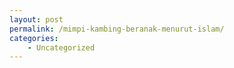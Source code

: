 ```yaml
---
layout: post
permalink: /mimpi-kambing-beranak-menurut-islam/
categories:
    - Uncategorized
---
```


